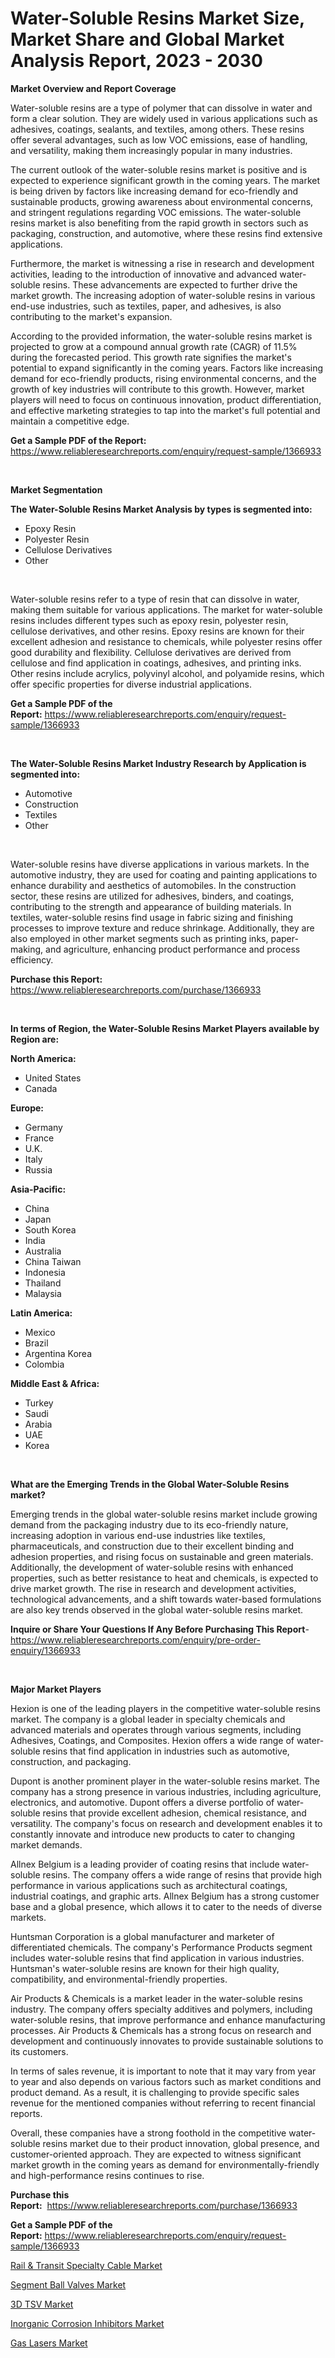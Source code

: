 <p><h1>Water-Soluble Resins Market Size, Market Share and Global Market Analysis Report, 2023 - 2030</h1></p><p><strong>Market Overview and Report Coverage</strong></p>
<p><p>Water-soluble resins are a type of polymer that can dissolve in water and form a clear solution. They are widely used in various applications such as adhesives, coatings, sealants, and textiles, among others. These resins offer several advantages, such as low VOC emissions, ease of handling, and versatility, making them increasingly popular in many industries.</p><p>The current outlook of the water-soluble resins market is positive and is expected to experience significant growth in the coming years. The market is being driven by factors like increasing demand for eco-friendly and sustainable products, growing awareness about environmental concerns, and stringent regulations regarding VOC emissions. The water-soluble resins market is also benefiting from the rapid growth in sectors such as packaging, construction, and automotive, where these resins find extensive applications.</p><p>Furthermore, the market is witnessing a rise in research and development activities, leading to the introduction of innovative and advanced water-soluble resins. These advancements are expected to further drive the market growth. The increasing adoption of water-soluble resins in various end-use industries, such as textiles, paper, and adhesives, is also contributing to the market's expansion.</p><p>According to the provided information, the water-soluble resins market is projected to grow at a compound annual growth rate (CAGR) of 11.5% during the forecasted period. This growth rate signifies the market's potential to expand significantly in the coming years. Factors like increasing demand for eco-friendly products, rising environmental concerns, and the growth of key industries will contribute to this growth. However, market players will need to focus on continuous innovation, product differentiation, and effective marketing strategies to tap into the market's full potential and maintain a competitive edge.</p></p>
<p><strong>Get a Sample PDF of the Report:</strong> <a href="https://www.reliableresearchreports.com/enquiry/request-sample/1366933">https://www.reliableresearchreports.com/enquiry/request-sample/1366933</a></p>
<p>&nbsp;</p>
<p><strong>Market Segmentation</strong></p>
<p><strong>The Water-Soluble Resins Market Analysis by types is segmented into:</strong></p>
<p><ul><li>Epoxy Resin</li><li>Polyester Resin</li><li>Cellulose Derivatives</li><li>Other</li></ul></p>
<p>&nbsp;</p>
<p><p>Water-soluble resins refer to a type of resin that can dissolve in water, making them suitable for various applications. The market for water-soluble resins includes different types such as epoxy resin, polyester resin, cellulose derivatives, and other resins. Epoxy resins are known for their excellent adhesion and resistance to chemicals, while polyester resins offer good durability and flexibility. Cellulose derivatives are derived from cellulose and find application in coatings, adhesives, and printing inks. Other resins include acrylics, polyvinyl alcohol, and polyamide resins, which offer specific properties for diverse industrial applications.</p></p>
<p><strong>Get a Sample PDF of the Report:</strong>&nbsp;<a href="https://www.reliableresearchreports.com/enquiry/request-sample/1366933">https://www.reliableresearchreports.com/enquiry/request-sample/1366933</a></p>
<p>&nbsp;</p>
<p><strong>The Water-Soluble Resins Market Industry Research by Application is segmented into:</strong></p>
<p><ul><li>Automotive</li><li>Construction</li><li>Textiles</li><li>Other</li></ul></p>
<p>&nbsp;</p>
<p><p>Water-soluble resins have diverse applications in various markets. In the automotive industry, they are used for coating and painting applications to enhance durability and aesthetics of automobiles. In the construction sector, these resins are utilized for adhesives, binders, and coatings, contributing to the strength and appearance of building materials. In textiles, water-soluble resins find usage in fabric sizing and finishing processes to improve texture and reduce shrinkage. Additionally, they are also employed in other market segments such as printing inks, paper-making, and agriculture, enhancing product performance and process efficiency.</p></p>
<p><strong>Purchase this Report:</strong>&nbsp; <a href="https://www.reliableresearchreports.com/purchase/1366933">https://www.reliableresearchreports.com/purchase/1366933</a></p>
<p>&nbsp;</p>
<p><strong>In terms of Region, the Water-Soluble Resins Market Players available by Region are:</strong></p>
<p>
    <p> <strong> North America: </strong>
        <ul>
            <li>United States</li>
            <li>Canada</li>
        </ul>
        </p> 
    <p> <strong> Europe: </strong>
        <ul>
            <li>Germany</li>
            <li>France</li>
            <li>U.K.</li>
            <li>Italy</li>
            <li>Russia</li>
        </ul>
        </p> 
    <p> <strong> Asia-Pacific: </strong>
        <ul>
            <li>China</li>
            <li>Japan</li>
            <li>South Korea</li>
            <li>India</li>
            <li>Australia</li>
            <li>China Taiwan</li>
            <li>Indonesia</li>
            <li>Thailand</li>
            <li>Malaysia</li>
        </ul>
        </p> 
    <p> <strong> Latin America: </strong>
        <ul>
            <li>Mexico</li>
            <li>Brazil</li>
            <li>Argentina Korea</li>
            <li>Colombia</li>
        </ul>
        </p> 
    <p> <strong> Middle East & Africa: </strong>
        <ul>
            <li>Turkey</li>
            <li>Saudi</li>
            <li>Arabia</li>
            <li>UAE</li>
            <li>Korea</li>
        </ul>
    </p>
    </p>
<p>&nbsp;</p>
<p><strong>What are the Emerging Trends in the Global Water-Soluble Resins market?</strong></p>
<p><p>Emerging trends in the global water-soluble resins market include growing demand from the packaging industry due to its eco-friendly nature, increasing adoption in various end-use industries like textiles, pharmaceuticals, and construction due to their excellent binding and adhesion properties, and rising focus on sustainable and green materials. Additionally, the development of water-soluble resins with enhanced properties, such as better resistance to heat and chemicals, is expected to drive market growth. The rise in research and development activities, technological advancements, and a shift towards water-based formulations are also key trends observed in the global water-soluble resins market.</p></p>
<p><strong>Inquire or Share Your Questions If Any Before Purchasing This Report</strong>- <a href="https://www.reliableresearchreports.com/enquiry/pre-order-enquiry/1366933">https://www.reliableresearchreports.com/enquiry/pre-order-enquiry/1366933</a></p>
<p>&nbsp;</p>
<p><strong>Major Market Players</strong></p>
<p><p>Hexion is one of the leading players in the competitive water-soluble resins market. The company is a global leader in specialty chemicals and advanced materials and operates through various segments, including Adhesives, Coatings, and Composites. Hexion offers a wide range of water-soluble resins that find application in industries such as automotive, construction, and packaging.</p><p>Dupont is another prominent player in the water-soluble resins market. The company has a strong presence in various industries, including agriculture, electronics, and automotive. Dupont offers a diverse portfolio of water-soluble resins that provide excellent adhesion, chemical resistance, and versatility. The company's focus on research and development enables it to constantly innovate and introduce new products to cater to changing market demands.</p><p>Allnex Belgium is a leading provider of coating resins that include water-soluble resins. The company offers a wide range of resins that provide high performance in various applications such as architectural coatings, industrial coatings, and graphic arts. Allnex Belgium has a strong customer base and a global presence, which allows it to cater to the needs of diverse markets.</p><p>Huntsman Corporation is a global manufacturer and marketer of differentiated chemicals. The company's Performance Products segment includes water-soluble resins that find application in various industries. Huntsman's water-soluble resins are known for their high quality, compatibility, and environmental-friendly properties.</p><p>Air Products & Chemicals is a market leader in the water-soluble resins industry. The company offers specialty additives and polymers, including water-soluble resins, that improve performance and enhance manufacturing processes. Air Products & Chemicals has a strong focus on research and development and continuously innovates to provide sustainable solutions to its customers.</p><p>In terms of sales revenue, it is important to note that it may vary from year to year and also depends on various factors such as market conditions and product demand. As a result, it is challenging to provide specific sales revenue for the mentioned companies without referring to recent financial reports.</p><p>Overall, these companies have a strong foothold in the competitive water-soluble resins market due to their product innovation, global presence, and customer-oriented approach. They are expected to witness significant market growth in the coming years as demand for environmentally-friendly and high-performance resins continues to rise.</p></p>
<p><strong>Purchase this Report:</strong>&nbsp;&nbsp;<a href="https://www.reliableresearchreports.com/purchase/1366933">https://www.reliableresearchreports.com/purchase/1366933</a></p>
<p></p>
<p><strong>Get a Sample PDF of the Report:</strong>&nbsp;<a href="https://www.reliableresearchreports.com/enquiry/request-sample/1366933">https://www.reliableresearchreports.com/enquiry/request-sample/1366933</a></p>
<p><p><a href="https://github.com/Chiragrp22/Market-Research-Report-List-1/blob/main/rail-transit-specialty-cable-market.md">Rail & Transit Specialty Cable Market</a></p><p><a href="https://github.com/ChiragRP21/Market-Research-Report-List-1/blob/main/segment-ball-valves-market.md">Segment Ball Valves Market</a></p><p><a href="https://medium.com/@shivangi.reportprime/3d-tsv-market-size-growth-forecast-2023-2030-492f8232ce91">3D TSV Market</a></p><p><a href="https://medium.com/@orinsmitham1985/inorganic-corrosion-inhibitors-market-size-growth-forecast-2023-2030-b33c950044ca">Inorganic Corrosion Inhibitors Market</a></p><p><a href="https://www.linkedin.com/pulse/gas-lasers-market-size-2023-2030-global-industrial-analysis-jfp1f/">Gas Lasers Market</a></p></p>